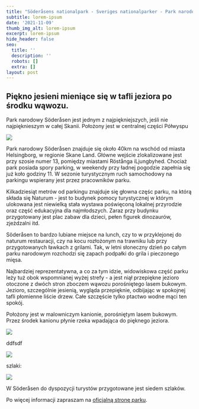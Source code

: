 ```yaml
---
title: "Söderåsens nationalpark - Sveriges nationalparker - Park narodowy w\_Söderåsens"
subtitle: lorem-ipsum
date: '2021-11-09'
thumb_img_alt: lorem-ipsum
excerpt: lorem-ipsum
hide_header: false
seo:
  title: ''
  description: ''
  robots: []
  extra: []
layout: post
---
```

## Piękno jesieni mieniące się w tafli jeziora po środku wąwozu.

Park narodowy Söderåsen jest jednym z najpiękniejszych, jeśli nie najpięknieszym w całej Skanii. Położony jest w centralnej części Półwyspu

![](https://preview--piotr-gorecki-photography-81b7c.stackbit.dev/images/PA310009.jpg)

Park narodowy Söderåsen znajduje się około 40km na wschód od miasta Helsingborg, w regionie Skane Land. Główne wejście zlokalizowane jest przy szosie numer 13, pomiędzy miastami Röstånga iLjungbyhed. Chociaż park posiada spory parking, w weekendy przy ładnej pogodzie zapełnia się już koło godziny 11. W sezonie turystycznym ruch samochodowy na parkingu wspierany jest przez pracowników parku.

Kilkadziesiąt metrów od parkingu znajduje się głowna częśc parku, na którą składa się Naturum - jest to budynek pomocy turystycznej w którym ulokowana jest niewielką stała wystawa poświęconą lokalnej przyrodzie oraz część edukacyjna dla najmłodszych. Zaraz przy budynku przygotowany jest plac zabaw dla dzieci, pełen figurek dinozaurów, zjeżdzalni itd. 

Söderåsen to bardzo lubiane miejsce na lunch, czy to w przyklejonej do naturum restauracji, czy na kocu rozłożonym na trawniku lub przy przygotowanych ławkach z grilami. Tak, w letni słoneczny dzień po całym parku narodowym rozchodzi się zapach podpałki do grila i pieczonego mięsa.

Najbardziej reprezentatywna, a co za tym idzie, widowiskowa część parku leży tuż obok wspomnianej wyżej strefy - a jest niął przepiękne jezioro otoczone z dwóch stron zboczem wąwozu porośniętego lasem bukowym. Jezioro, szczególnie jesienią, wygląda przepięknie, odbijając w spokojnej tafli płomienne liście drzew. Całe szczęście tylko ptactwo wodne mąci ten spokój.


 Położony jest w malowniczym kanionie, porośniętym lasem bukowym. Przez środek kanionu płynie rzeka wpadająca do pięknego jeziora.

![](/images/Soderasens-map-2-595fe623.png)

ddfsdf

![](/images/Soderasens-map-1-121f38ea.png)

szlaki:

![](/images/Soderasens-map-3.png)

W Söderåsen do dyspozycji turystów przygotowane jest siedem szlaków.

Po więcej informacji zapraszam na [oficjalną stronę parku](https://www.nationalparksofsweden.se/choose-park---list/soderasen-national-park/visitor-information/getting-here/).
